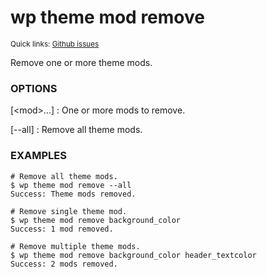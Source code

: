 # wp theme mod remove

<small>Quick links: <a href="https://github.com/issues?q=is%3Aopen+label%3Acommand%3Atheme-mod-remove+sort%3Aupdated-desc+org%3Awp-cli">Github issues</a></small>

Remove one or more theme mods.

### OPTIONS

[&lt;mod&gt;...]
: One or more mods to remove.

[\--all]
: Remove all theme mods.

### EXAMPLES

    # Remove all theme mods.
    $ wp theme mod remove --all
    Success: Theme mods removed.

    # Remove single theme mod.
    $ wp theme mod remove background_color
    Success: 1 mod removed.

    # Remove multiple theme mods.
    $ wp theme mod remove background_color header_textcolor
    Success: 2 mods removed.



